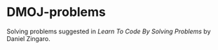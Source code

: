 # DMOJ-problems

Solving problems suggested in *Learn To Code By Solving Problems* by Daniel Zingaro. 